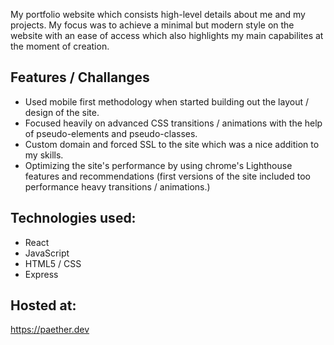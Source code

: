 My portfolio website which consists high-level details about me and my projects. My focus was to achieve a minimal but modern style on the website with an ease of access which also highlights my main capabilites at the moment of creation.

## Features / Challanges

- Used mobile first methodology when started building out the layout / design of the site.
- Focused heavily on advanced CSS transitions / animations with the help of pseudo-elements and pseudo-classes.
- Custom domain and forced SSL to the site which was a nice addition to my skills.
- Optimizing the site's performance by using chrome's Lighthouse features and recommendations (first versions of the site included too performance heavy transitions / animations.)

## Technologies used:

- React
- JavaScript
- HTML5 / CSS
- Express

## Hosted at:

https://paether.dev
